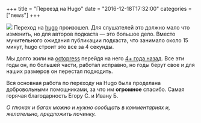 +++
title = "Переезд на Hugo"
date = "2016-12-18T17:32:00"
categories = ["news"]
+++

![](/images/radio-t/hugo.png) Переход на [hugo](https://gohugo.io) произошел. Для слушателей это должно мало что изменить, но для авторов подкаста — это большое дело. Вместо мучительного ожидания публикации подкаста, что занимало около 15 минут, hugo строит это все за 4 секунды.

Мы долго жили на [octopress](http://octopress.org) перейдя на него [4+ года назад](https://radio-t.com/p/2012/06/14/yes-we-did-it/). Все эти годы он, по большей части, работал исправно, но годы берут свое и для наших размеров он перестал подходить.

Вся основная работа по переходу на Hugo была проделана добровольными помощниками, за что им **огромное** спасибо.
Самая горячая благодарность Егору С. и Ивану Б.

_О глюках и багах можно и нужно сообщать в комментариях и, желательно, предложить починку._
